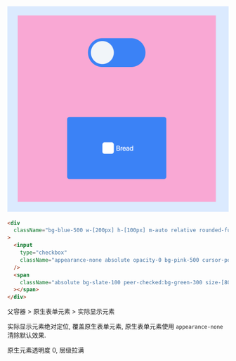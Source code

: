 ![Screenshot](https://github.com/NeilYeTAT/LearnCSSuseReact-Tailwind/blob/main/src/components/day7-custom-native/Screenshot.png)

```html
<div
  className="bg-blue-500 w-[200px] h-[100px] m-auto relative rounded-full overflow-hidden p-2.5"
>
  <input
    type="checkbox"
    className="appearance-none absolute opacity-0 bg-pink-500 cursor-pointer z-50 peer size-full"
  />
  <span
    className="absolute bg-slate-100 peer-checked:bg-green-300 size-[80px] left-2.5 rounded-full peer-checked:left-[110px] duration-300"
  ></span>
</div>
```

父容器 > 原生表单元素 > 实际显示元素

实际显示元素绝对定位, 覆盖原生表单元素, 原生表单元素使用 `appearance-none` 清除默认效果.

原生元素透明度 0, 层级拉满
